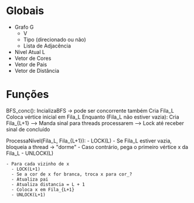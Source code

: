 # Globais

- Grafo G
    - V
    - Tipo (direcionado ou não)
    - Lista de Adjacência 
- Nível Atual L
- Vetor de Cores
- Vetor de Pais
- Vetor de Distância


# Funções

BFS_conc():
    IncializaBFS -> pode ser concorrente também 
    Cria Fila_L
    Coloca vértice inicial em Fila_L
    Enquanto (Fila_L não estiver vazia):
        Cria Fila_{L+1}
        --> Manda sinal para threads processarem 
        --> Lock até receber sinal de concluído

ProcessaNível(Fila_L, Fila_{L+1}):
    - LOCK(L)
    - Se Fila_L estiver vazia, bloqueia a thread -> "dorme"
    - Caso contrário, pega o primeiro vértice x da Fila_L
    - UNLOCK(L)

    - Para cada vizinho de x
      - LOCK(L+1)
      - Se a cor de x for branca, troca x para cor_?
      - Atualiza pai 
      - Atualiza distancia = L + 1
      - Coloca x em Fila_{L+1}
      - UNLOCK(L+1)

